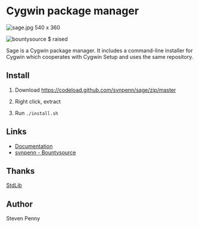 Cygwin package manager
=========================
![sage.jpg 540 x 360][qu]

![bountysource $ raised][br]

Sage is a Cygwin package manager. It includes a command-line installer for
Cygwin which cooperates with Cygwin Setup and uses the same repository.

Install
-------
1. Download https://codeload.github.com/svnpenn/sage/zip/master

2. Right click, extract

3. Run `./install.sh`

Links
---------------------
- [Documentation][ya]
- [svnpenn - Bountysource][xr]

Thanks
------------
[StdLib][ec]

Author
------------
Steven Penny

[protocol is needed for image to render]::
[br]:https://api.bountysource.com/badge/team?team_id=114003&style=raised
[ec]:https://github.com/svnpenn/stdlib
[qu]:https://raw.githubusercontent.com/svnpenn/sage/master/doc/sage.jpg
[xr]:https://www.bountysource.com/teams/svnpenn
[ya]:https://github.com/svnpenn/sage/blob/master/doc/sage.txt
